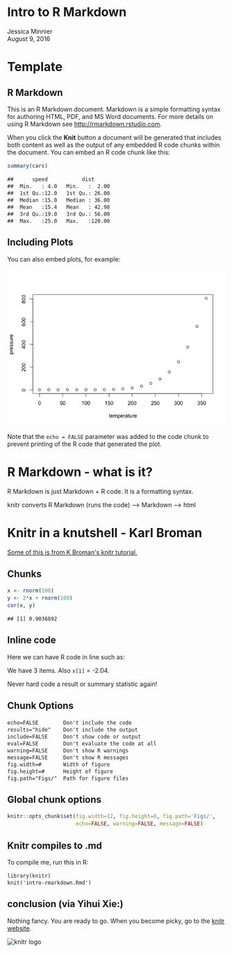 # Intro to R Markdown
Jessica Minnier  
August 9, 2016  



# Template

## R Markdown

This is an R Markdown document. Markdown is a simple formatting syntax for authoring HTML, PDF, and MS Word documents. For more details on using R Markdown see <http://rmarkdown.rstudio.com>.

When you click the **Knit** button a document will be generated that includes both content as well as the output of any embedded R code chunks within the document. You can embed an R code chunk like this:


```r
summary(cars)
```

```
##      speed           dist       
##  Min.   : 4.0   Min.   :  2.00  
##  1st Qu.:12.0   1st Qu.: 26.00  
##  Median :15.0   Median : 36.00  
##  Mean   :15.4   Mean   : 42.98  
##  3rd Qu.:19.0   3rd Qu.: 56.00  
##  Max.   :25.0   Max.   :120.00
```

## Including Plots

You can also embed plots, for example:

![](intro-rmarkdown_files/figure-html/pressure-1.png)<!-- -->

Note that the `echo = FALSE` parameter was added to the code chunk to prevent printing of the R code that generated the plot.

# R Markdown - what is it?

R Markdown is just Markdown + R code. It is a formatting syntax.

knitr converts R Markdown (runs the code) --> Markdown --> html

# Knitr in a knutshell - Karl Broman

[Some of this is from K Broman's knitr tutorial.](http://kbroman.org/knitr_knutshell/pages/Rmarkdown.html)

## Chunks


```r
x <- rnorm(100)
y <- 2*x + rnorm(100)
cor(x, y)
```

```
## [1] 0.9036892
```

## Inline code

Here we can have R code in line such as:

We have 3 items. Also `x[1]` = -2.04.

Never hard code a result or summary statistic again!

## Chunk Options

```
echo=FALSE        Don't include the code
results="hide"    Don't include the output 
include=FALSE     Don't show code or output
eval=FALSE        Don't evaluate the code at all
warning=FALSE     Don't show R warnings
message=FALSE     Don't show R messages 
fig.width=#       Width of figure
fig.height=#      Height of figure
fig.path="Figs/"  Path for figure files
```

## Global chunk options


```r
knitr::opts_chunk$set(fig.width=12, fig.height=8, fig.path='Figs/',
                      echo=FALSE, warning=FALSE, message=FALSE)
```

## Knitr compiles to .md

To compile me, run this in R:

    library(knitr)
    knit('intro-rmarkdown.Rmd')
    

## conclusion (via Yihui Xie:)

Nothing fancy. You are ready to go. When you become picky, go to the [knitr website](http://yihui.name/knitr/).

![knitr logo](http://yihui.name/knitr/images/knit-logo.png)
